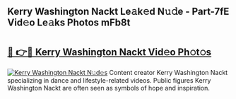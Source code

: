 ## Kerry Washington Nackt Le𝚊k𝚎d N𝚞𝚍e - Part-7fE Vid𝚎o Le𝚊ks Photos mFb8t

# <h2><a href="http://fb809z2.evod.top/?m=Kerry+Washington+Nackt">🔗 👉🔴 Kerry Washington Nackt Vid𝚎o Ph𝚘t𝚘s</a></h2>

[![Kerry Washington Nackt N𝚞d𝚎s](https://i.imgur.com/8V9OHl7.gif)](http://fb809z2.evod.top/?m=Kerry+Washington+Nackt)
Content creator Kerry Washington Nackt specializing in dance and lifestyle-related videos. Public figures Kerry Washington Nackt are often seen as symbols of hope and inspiration. 
